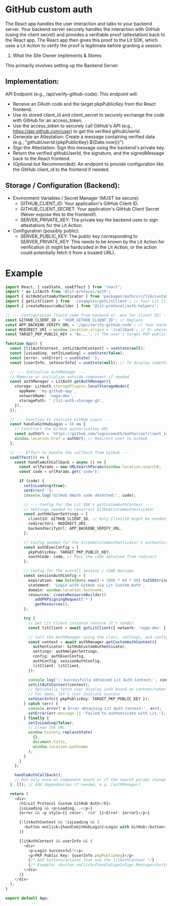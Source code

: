 # GitHub custom auth

The React app handles the user interaction and talks to your backend server. Your backend server securely handles the interaction with GitHub (using the client secret) and provides a verifiable proof (attestation) back to the React app. The React app then gives this proof to the Lit SDK, which uses a Lit Action to verify the proof is legitimate before granting a session.

1. What the Site Owner Implements & Stores

This primarily involves setting up the Backend Server.

## Implementation:

API Endpoint (e.g., /api/verify-github-code): This endpoint will:

- Receive an OAuth code and the target pkpPublicKey from the React frontend.
- Use its stored client_id and client_secret to securely exchange the code with GitHub for an access_token.
- Use the access_token to securely call GitHub's API (e.g., https://api.github.com/user) to get the verified githubUserId.
- Generate an Attestation: Create a message containing verified data (e.g., "${githubUserId}:${pkpPublicKey}:${Date.now()}").
- Sign the Attestation: Sign this message using the backend's private key.
- Return the verified githubUserId, the signature, and the signedMessage back to the React frontend.
- (Optional but Recommended): An endpoint to provide configuration like the GitHub client_id to the frontend if needed.

## Storage / Configuration (Backend):

- Environment Variables / Secret Manager (MUST be secure):
  - GITHUB_CLIENT_ID: Your application's GitHub Client ID.
  - GITHUB_CLIENT_SECRET: Your application's GitHub Client Secret (Never expose this to the frontend!).
  - SERVER_PRIVATE_KEY: The private key the backend uses to sign attestations for the Lit Action.
- Configuration (possibly public):
  - SERVER_PUBLIC_KEY: The public key corresponding to SERVER_PRIVATE_KEY. This needs to be known by the Lit Action for verification (it might be hardcoded in the Lit Action, or the action could potentially fetch it from a trusted URL).

# Example

```ts
import React, { useState, useEffect } from 'react';
import * as LitAuth from '@lit-protocol/auth';
import { GitHubCustomAuthenticator } from 'packages/auth/src/lib/custom/GitHubCustomAuthenticator'; // Adjust import path
import { getLitClient } from './examples/getLitClient'; // Your Lit Client setup helper
import { createResourceBuilder } from '@lit-protocol/auth-helpers';

// --- Configuration (Could come from backend or .env for client ID) ---
const GITHUB_CLIENT_ID = 'YOUR_GITHUB_CLIENT_ID'; // Replace
const APP_BACKEND_VERIFY_URL = '/api/verify-github-code'; // Your backend endpoint
const REDIRECT_URI = window.location.origin + '/callback'; // Or wherever you handle callback
const TARGET_PKP_PUBLIC_KEY = '0x...'; // The user's target PKP public key

function App() {
  const [litAuthContext, setLitAuthContext] = useState(null);
  const [isLoading, setIsLoading] = useState(false);
  const [error, setError] = useState('');
  const [userInfo, setUserInfo] = useState(null); // To display something after login

  // --- Initialize AuthManager ---
  // Memoize or initialize outside component if needed
  const authManager = LitAuth.getAuthManager({
    storage: LitAuth.storagePlugins.localStorageNode({
      appName: 'my-github-app',
      networkName: 'naga-dev',
      storagePath: './lit-auth-storage-gh',
    }),
  });

  // --- Function to initiate GitHub Login ---
  const handleGitHubLogin = () => {
    // Construct the GitHub authorization URL
    const authUrl = `https://github.com/login/oauth/authorize?client_id=${GITHUB_CLIENT_ID}&redirect_uri=${REDIRECT_URI}&scope=read:user`;
    window.location.href = authUrl; // Redirect user to GitHub
  };

  // --- Effect to handle the callback from GitHub ---
  useEffect(() => {
    const handleAuthCallback = async () => {
      const urlParams = new URLSearchParams(window.location.search);
      const code = urlParams.get('code');

      if (code) {
        setIsLoading(true);
        setError('');
        console.log('GitHub OAuth code detected:', code);

        // --- Config for the Lit SDK's getCustomAuthContext ---
        // Settings needed to construct GitHubCustomAuthenticator
        const authHelperSettings = {
          clientId: GITHUB_CLIENT_ID, // Only ClientID might be needed now
          redirectUri: REDIRECT_URI,
          backendVerifyUrl: APP_BACKEND_VERIFY_URL,
        };

        // Config needed for the GitHubCustomAuthenticator's authenticate method
        const authExecConfig = {
          pkpPublicKey: TARGET_PKP_PUBLIC_KEY,
          oauthCode: code, // Pass the code obtained from redirect
        };

        // Config for the overall session / SIWE message
        const sessionAuthConfig = {
          expiration: new Date(Date.now() + 1000 * 60 * 60).toISOString(), // 1 hour
          statement: 'Login with GitHub via Lit Custom Auth',
          domain: window.location.hostname,
          resources: createResourceBuilder()
            .addPKPSigningRequest('*')
            .getResources(),
        };

        try {
          // Get Lit Client instance (ensure it's ready)
          const litClient = await getLitClient({ network: 'naga-dev' });

          // Call the AuthManager using the class, settings, and config
          const context = await authManager.getCustomAuthContext({
            authenticator: GitHubCustomAuthenticator,
            settings: authHelperSettings,
            config: authExecConfig,
            authConfig: sessionAuthConfig,
            litClient: litClient,
          });

          console.log('✅ Successfully obtained Lit Auth Context:', context);
          setLitAuthContext(context);
          // Optionally fetch user display info based on context/token
          // For demo, let's just indicate success
          setUserInfo({ pkpPublicKey: TARGET_PKP_PUBLIC_KEY });
        } catch (err) {
          console.error('❌ Error obtaining Lit Auth Context:', err);
          setError(err.message || 'Failed to authenticate with Lit.');
        } finally {
          setIsLoading(false);
          // Clean the URL
          window.history.replaceState(
            {},
            document.title,
            window.location.pathname
          );
        }
      }
    };

    handleAuthCallback();
    // Run only once on component mount or if the search params change
  }, []); // Add dependencies if needed, e.g. [authManager]

  return (
    <div>
      <h1>Lit Protocol Custom GitHub Auth</h1>
      {isLoading && <p>Loading...</p>}
      {error && <p style={{ color: 'red' }}>Error: {error}</p>}

      {!litAuthContext && !isLoading && (
        <button onClick={handleGitHubLogin}>Login with GitHub</button>
      )}

      {litAuthContext && userInfo && (
        <div>
          <p>Login Successful!</p>
          <p>PKP Public Key: {userInfo.pkpPublicKey}</p>
          {/* Add buttons/actions that use the litAuthContext */}
          {/* Example: <button onClick={handleSign}>Sign Message</button> */}
        </div>
      )}
    </div>
  );
}

export default App;
```
